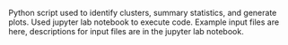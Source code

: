 Python script used to identify clusters, summary statistics, and generate plots.
Used jupyter lab notebook to execute code.
Example input files are here, descriptions for input files are in the jupyter lab notebook.

